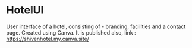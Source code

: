 # HotelUI
User interface of a hotel, consisting of - branding, facilities and a contact page. Created using Canva. It is published also, link :  https://shivenhotel.my.canva.site/
